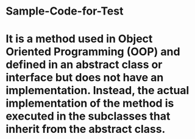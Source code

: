 # Sample-Code-for-Test

# It is a method used in Object Oriented Programming (OOP) and defined in an abstract class or interface but does not have an implementation. Instead, the actual implementation of the method is executed in the subclasses that inherit from the abstract class.